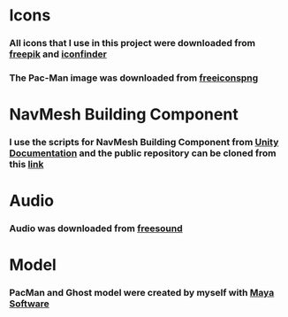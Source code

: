 # Icons

### All icons that I use in this project were downloaded from [freepik](https://www.freepik.com/popular-icons) and [iconfinder](https://www.iconfinder.com/search/?q=circle)

### The Pac-Man image was downloaded from [freeiconspng](https://www.freeiconspng.com/images/pacman-png)

# NavMesh Building Component

### I use the scripts for NavMesh Building Component from [Unity Documentation](https://docs.unity3d.com/Manual/NavMesh-BuildingComponents.html) and the public repository can be cloned from this [link](https://github.com/Unity-Technologies/NavMeshComponents)

# Audio

### Audio was downloaded from [freesound](https://freesound.org/)

# Model

### PacMan and Ghost model were created by myself with [Maya Software](https://www.autodesk.de/)